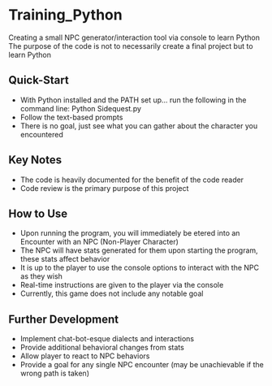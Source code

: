 # Training_Python
Creating a small NPC generator/interaction tool via console to learn Python
The purpose of the code is not to necessarily create a final project but to learn Python

## Quick-Start
* With Python installed and the PATH set up... run the following in the command line:
Python Sidequest.py
* Follow the text-based prompts
* There is no goal, just see what you can gather about the character you encountered

## Key Notes
* The code is heavily documented for the benefit of the code reader
* Code review is the primary purpose of this project

## How to Use
* Upon running the program, you will immediately be etered into an Encounter with an NPC (Non-Player Character)
* The NPC will have stats generated for them upon starting the program, these stats affect behavior
* It is up to the player to use the console options to interact with the NPC as they wish
* Real-time instructions are given to the player via the console
* Currently, this game does not include any notable goal

## Further Development
* Implement chat-bot-esque dialects and interactions
* Provide additional behavioral changes from stats
* Allow player to react to NPC behaviors
* Provide a goal for any single NPC encounter (may be unachievable if the wrong path 
is taken)